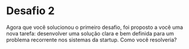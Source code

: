 # Desafio 2
Agora que você solucionou o primeiro desafio, foi proposto a você uma nova tarefa: desenvolver uma solução clara e bem definida para um problema recorrente nos sistemas da startup. Como você resolveria? 
